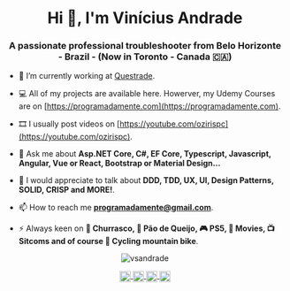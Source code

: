 <h1 align="center">Hi 👋, I'm Vinícius Andrade</h1>
<h3 align="center">A passionate professional troubleshooter from Belo Horizonte - Brazil - (Now in Toronto - Canada 🇨🇦)</h3>

- 🔭  I’m currently working at [Questrade](https://www.questrade.com/home).

- 💻  All of my projects are available here. Howerver, my Udemy Courses are on [https://programadamente.com](https://programadamente.com).

- 🎞️  I usually post videos on [https://youtube.com/ozirispc](https://youtube.com/ozirispc).

- 💬  Ask me about **Asp.NET Core, C#, EF Core, Typescript, Javascript, Angular, Vue or React, Bootstrap or Material Design...**

- 🙋  I would appreciate to talk about **DDD, TDD, UX, UI, Design Patterns, SOLID, CRISP and MORE!**.

- 📫  How to reach me **programadamente@gmail.com**.

- ⚡  Always keen on **🍖 Churrasco, 🧀 Pão de Queijo, 🎮 PS5, 🍿 Movies, 📺 Sitcoms and of course 🚵 Cycling mountain bike**.

<p align="center">
  <img src="https://github-readme-stats.vercel.app/api?username=vsandrade&show_icons=true" alt="vsandrade" />
</p>

<p align="center">
  <a href="https://youtube.com/ozirispc" target="_blank">
    <img align="center" src="https://cdn.jsdelivr.net/npm/simple-icons@3.0.1/icons/youtube.svg" alt="hynzhw" height="20" width="20" />
  </a>
  <a href="https://instagram.com/ozirispc" target="_blank">
    <img align="center" src="https://cdn.jsdelivr.net/npm/simple-icons@3.0.1/icons/instagram.svg" alt="hynzhw" height="20" width="20" />
  </a>
  <a href="https://twitter.com/ozirispc" target="_blank">
    <img align="center" src="https://cdn.jsdelivr.net/npm/simple-icons@3.0.1/icons/twitter.svg" alt="hynzhw" height="20" width="20" />
  </a>
  <a href="https://www.linkedin.com/in/vin%C3%ADcius-de-andrade-31b60620/" target="_blank">
    <img align="center" src="https://cdn.jsdelivr.net/npm/simple-icons@3.0.1/icons/linkedin.svg" alt="ghaynesh" height="20" width="20" />
  </a>
</p>
